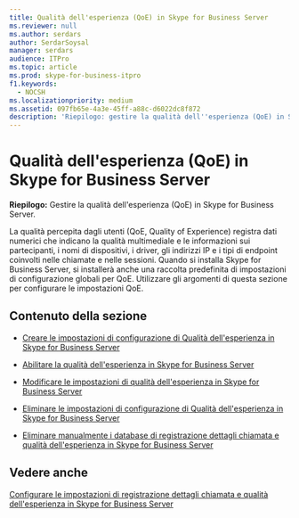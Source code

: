 ```yaml
---
title: Qualità dell'esperienza (QoE) in Skype for Business Server
ms.reviewer: null
ms.author: serdars
author: SerdarSoysal
manager: serdars
audience: ITPro
ms.topic: article
ms.prod: skype-for-business-itpro
f1.keywords:
  - NOCSH
ms.localizationpriority: medium
ms.assetid: 097fb65e-4a3e-45ff-a88c-d6022dc8f872
description: 'Riepilogo: gestire la qualità dell''esperienza (QoE) in Skype for Business Server.'
---
```


# <a name="quality-of-experience-qoe-in-skype-for-business-server"></a>Qualità dell'esperienza (QoE) in Skype for Business Server
 
**Riepilogo:** Gestire la qualità dell'esperienza (QoE) in Skype for Business Server.
  
La qualità percepita dagli utenti (QoE, Quality of Experience) registra dati numerici che indicano la qualità multimediale e le informazioni sui partecipanti, i nomi di dispositivi, i driver, gli indirizzi IP e i tipi di endpoint coinvolti nelle chiamate e nelle sessioni. Quando si installa Skype for Business Server, si installerà anche una raccolta predefinita di impostazioni di configurazione globali per QoE. Utilizzare gli argomenti di questa sezione per configurare le impostazioni QoE. 
  
## <a name="in-this-section"></a>Contenuto della sezione

- [Creare le impostazioni di configurazione di Qualità dell'esperienza in Skype for Business Server](create-qoe-configuration-settings.md)
    
- [Abilitare la qualità dell'esperienza in Skype for Business Server](enable-qoe.md)
    
- [Modificare le impostazioni di qualità dell'esperienza in Skype for Business Server](modify-qoe-settings.md)
    
- [Eliminare le impostazioni di configurazione di Qualità dell'esperienza in Skype for Business Server](delete-qoe-configuration-settings.md)
    
- [Eliminare manualmente i database di registrazione dettagli chiamata e qualità dell'esperienza in Skype for Business Server](../../deploy/deploy-monitoring/purgecall-detail-recording-and-qoe.md)
    
## <a name="see-also"></a>Vedere anche

[Configurare le impostazioni di registrazione dettagli chiamata e qualità dell'esperienza in Skype for Business Server](../../deploy/deploy-monitoring/call-detail-recording-and-qoe.md)

